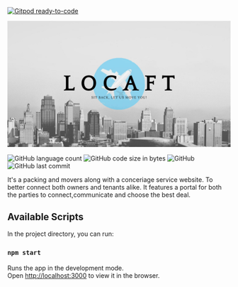 [![Gitpod ready-to-code](https://img.shields.io/badge/Gitpod-ready--to--code-blue?logo=gitpod)](https://gitpod.io/#https://github.com/Priyatham-sai-chand/Locaft)



![auction](public/locaft.jpg)

![GitHub language count](https://img.shields.io/github/languages/count/Priyatham-sai-chand/Locaft?style=for-the-badge)
![GitHub code size in bytes](https://img.shields.io/github/languages/code-size/Priyatham-sai-chand/Locaft?style=for-the-badge)
![GitHub](https://img.shields.io/github/license/Priyatham-sai-chand/Locaft?style=for-the-badge)
![GitHub last commit](https://img.shields.io/github/last-commit/Priyatham-sai-chand/Locaft?style=for-the-badge)

It's a packing and movers along with a conceriage service website.
To better connect both owners and tenants alike.
It features a portal for both the parties to connect,communicate and choose the best deal.

## Available Scripts

In the project directory, you can run:

### `npm start`

Runs the app in the development mode.\
Open [http://localhost:3000](http://localhost:3000) to view it in the browser.


